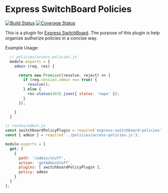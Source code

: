 # Express SwitchBoard Policies

[![Build Status](https://travis-ci.org/charliemitchell/express-switchboard-policies.svg?branch=master)](https://travis-ci.org/charliemitchell/express-switchboard-policies) [![Coverage Status](https://coveralls.io/repos/github/charliemitchell/express-switchboard-policies/badge.svg?branch=master)](https://coveralls.io/github/charliemitchell/express-switchboard-policies?branch=master)

This is a plugin for [Express SwitchBoard](https://github.com/charliemitchell/express-switchboard). The purpose of this plugin is help organize authorize policies in a concise way.

Example Usage:

```js
  // policies/access-policies.js
  module.exports = {
    admin (req, res) {

      return new Promise((resolve, reject) => {
        if (req.session.admin === true) {
          resolve();
        } else {
          res.status(403).json({ status: 'nope' });
        }
      });

    }
  }
```

```js
// routes/admin.js
const switchboardPolicyPlugin = require('express-switchboard-policies');
const { admin } = require('../policies/access-policies.js');

module.exports = [
  get: [
    {
      path: '/admin/stuff',
      action: 'getAdminStuff',
      plugins: [ switchboardPolicyPlugin ],
      policy: admin
    }
  ]
];
  
```
